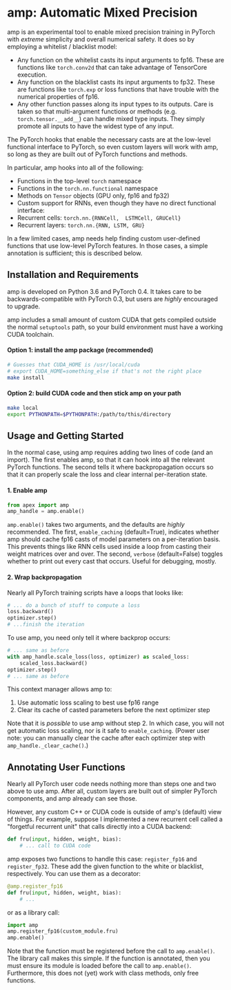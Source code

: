 # amp: Automatic Mixed Precision

amp is an experimental tool to enable mixed precision training in
PyTorch with _extreme_ simplicity and overall numerical safety. It
does so by employing a whitelist / blacklist model:
- Any function on the whitelist casts its input arguments to
  fp16. These are functions like `torch.conv2d` that can take
  advantage of TensorCore execution.
- Any function on the blacklist casts its input arguments to
  fp32. These are functions like `torch.exp` or loss functions that
  have trouble with the numerical properties of fp16.
- Any other function passes along its input types to its outputs. Care
  is taken so that multi-argument functions or methods
  (e.g. `torch.tensor.__add__`) can handle mixed type inputs. They
  simply promote all inputs to have the widest type of any input.

The PyTorch hooks that enable the necessary casts are at the low-level
functional interface to PyTorch, so even custom layers will work with
amp, so long as they are built out of PyTorch functions and methods.

In particular, amp hooks into all of the following:
- Functions in the top-level `torch` namespace
- Functions in the `torch.nn.functional` namespace
- Methods on `Tensor` objects (GPU only, fp16 and fp32)
- Custom support for RNNs, even though they have no direct functional
  interface:
 - Recurrent cells: `torch.nn.{RNNCell,  LSTMCell, GRUCell}`
 - Recurrent layers: `torch.nn.{RNN, LSTM, GRU}`

In a few limited cases, amp needs help finding custom user-defined
functions that use low-level PyTorch features. In those cases, a
simple annotation is sufficient; this is described below.

## Installation and Requirements
amp is developed on Python 3.6 and PyTorch 0.4. It takes care to be
backwards-compatible with PyTorch 0.3, but users are _highly_
encouraged to upgrade.

amp includes a small amount of custom CUDA that gets compiled outside
the normal `setuptools` path, so your build environment must have a
working CUDA toolchain.

#### Option 1: install the amp package (recommended)
```bash
# Guesses that CUDA_HOME is /usr/local/cuda
# export CUDA_HOME=something_else if that's not the right place
make install
```

#### Option 2: build CUDA code and then stick amp on your path
```bash
make local
export PYTHONPATH=$PYTHONPATH:/path/to/this/directory
```

## Usage and Getting Started

In the normal case, using amp requires adding two lines of code (and
an import). The first enables amp, so that it can hook into all the
relevant PyTorch functions. The second tells it where backpropagation
occurs so that it can properly scale the loss and clear internal
per-iteration state.

#### 1. Enable amp
```python
from apex import amp
amp_handle = amp.enable()
```

`amp.enable()` takes two arguments, and the defaults are _highly_
recommended. The first, `enable_caching` (default=True), indicates
whether amp should cache fp16 casts of model parameters on a
per-iteration basis. This prevents things like RNN cells used inside a
loop from casting their weight matrices over and over. The second,
`verbose` (default=False) toggles whether to print out every cast that
occurs. Useful for debugging, mostly.

#### 2. Wrap backpropagation

Nearly all PyTorch training scripts have a loops that looks like:

```python
# ... do a bunch of stuff to compute a loss
loss.backward()
optimizer.step()
# ...finish the iteration
```

To use amp, you need only tell it where backprop occurs:

```python
# ... same as before
with amp_handle.scale_loss(loss, optimizer) as scaled_loss:
    scaled_loss.backward()
optimizer.step()
# ... same as before
```

This context manager allows amp to:
1. Use automatic loss scaling to best use fp16 range
2. Clear its cache of casted parameters before the next optimizer step

Note that it is _possible_ to use amp without step 2. In which case,
you will not get automatic loss scaling, nor is it safe to
`enable_caching`. (Power user note: you can manually clear the cache
after each optimizer step with `amp_handle._clear_cache()`.)

## Annotating User Functions

Nearly all PyTorch user code needs nothing more than steps one and two
above to use amp. After all, custom layers are built out of simpler
PyTorch components, and amp already can see those.

However, any custom C++ or CUDA code is outside of amp's (default)
view of things. For example, suppose I implemented a new recurrent
cell called a "forgetful recurrent unit" that calls directly into a
CUDA backend:

```python
def fru(input, hidden, weight, bias):
    # ... call to CUDA code
```

amp exposes two functions to handle this case: `register_fp16` and
`register_fp32`. These add the given function to the white or
blacklist, respectively. You can use them as a decorator:
```python
@amp.register_fp16
def fru(input, hidden, weight, bias):
    # ...
```
or as a library call:
```python
import amp
amp.register_fp16(custom_module.fru)
amp.enable()
```

Note that the function must be registered before the call to
`amp.enable()`. The library call makes this simple. If the function is
annotated, then you must ensure its module is loaded before the call
to `amp.enable()`. Furthermore, this does not (yet) work with class
methods, only free functions.
